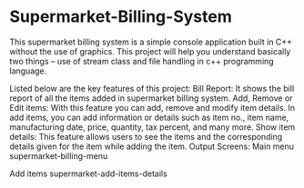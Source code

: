 # Supermarket-Billing-System
This supermarket billing system is a simple console application built in C++ without the use of graphics. This project will help you understand basically two things – use of stream class and file handling in c++ programming language.

Listed below are the key features of this project:
Bill Report: It shows the bill report of all the items added in supermarket billing system.
Add, Remove or Edit items: With this feature you can add, remove and modify item details. In add items, you can add information or details such as item no., item name, manufacturing date, price, quantity, tax percent, and many more.
Show item details: This feature allows users to see the items and the corresponding details given for the item while adding the item.
Output Screens:
Main menu
supermarket-billing-menu

Add items
supermarket-add-items-details

